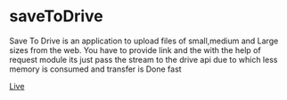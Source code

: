 # saveToDrive 
Save To Drive is an application to upload files of small,medium and Large sizes from the web. You have to provide link and the with the help of request module its just pass the stream to the drive api due to which less memory is consumed and transfer is Done fast

[Live](http://savetodrive.net)
